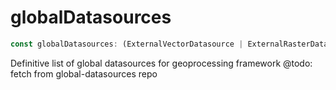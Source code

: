 # globalDatasources

```ts
const globalDatasources: (ExternalVectorDatasource | ExternalRasterDatasource)[];
```

Definitive list of global datasources for geoprocessing framework
@todo: fetch from global-datasources repo
